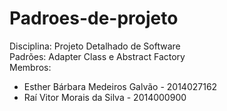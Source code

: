 # Padroes-de-projeto
Disciplina: Projeto Detalhado de Software <br />
Padrões: Adapter Class e Abstract Factory<br />
Membros:
* Esther Bárbara Medeiros Galvão - 2014027162
* Raí Vitor Morais da Silva - 2014000900
